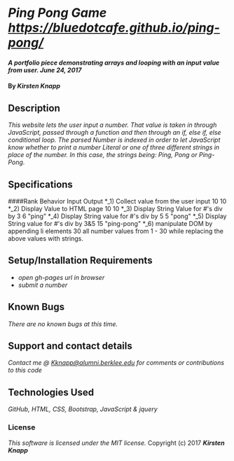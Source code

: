 # _Ping Pong Game   https://bluedotcafe.github.io/ping-pong/_

#### _A portfolio piece demonstrating arrays and looping with an input value from user. June 24, 2017_

#### By _**Kirsten Knapp**_

## Description

_This website lets the user input a number. That value is taken in through JavaScript, passed through a function
and then through an if, else if, else conditional loop. The parsed Number is indexed in order to let JavaScript
know whether to print a number Literal or one of three different strings in place of the number. In this case, the
strings being: Ping, Pong or Ping-Pong._

## Specifications

####Rank       Behavior                           Input           Output
*_1) Collect value from the user input            10               10
*_2) Display Value to HTML page                   10               10
*_3) Display String Value for #'s div by 3        6                 "ping"
*_4) Display String value for #'s div by 5        5                 "pong"
*_5) Display String value for #'s div by 3&5      15                "ping-pong"
*_6) manipulate DOM by appending li elements      30               all number values from 1 - 30 while replacing
                                                                   the above values with strings.

## Setup/Installation Requirements

* _open gh-pages url in browser_
* _submit a number_


## Known Bugs

_There are no known bugs at this time._
## Support and contact details

_Contact me @ Kknapp@alumni.berklee.edu for comments or contributions to this code_

## Technologies Used

_GitHub, HTML, CSS, Bootstrap, JavaScript & jquery_
### License

*This software is licensed under the MIT license.*
Copyright (c) 2017 **_Kirsten Knapp_**
